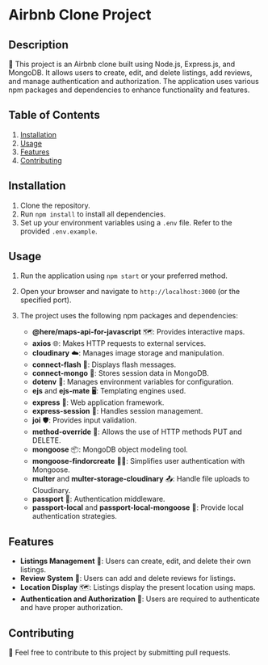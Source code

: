 
# Airbnb Clone Project

## Description
🏡 This project is an Airbnb clone built using Node.js, Express.js, and MongoDB. It allows users to create, edit, and delete listings, add reviews, and manage authentication and authorization. The application uses various npm packages and dependencies to enhance functionality and features.

## Table of Contents
1. [Installation](#installation)
2. [Usage](#usage)
3. [Features](#features)
4. [Contributing](#contributing)

## Installation
1. Clone the repository.
2. Run `npm install` to install all dependencies.
3. Set up your environment variables using a `.env` file. Refer to the provided `.env.example`.

## Usage
1. Run the application using `npm start` or your preferred method.
2. Open your browser and navigate to `http://localhost:3000` (or the specified port).
3. The project uses the following npm packages and dependencies:

   - **@here/maps-api-for-javascript** 🗺️: Provides interactive maps.
   - **axios** 🌐: Makes HTTP requests to external services.
   - **cloudinary** ☁️: Manages image storage and manipulation.
   - **connect-flash** 💬: Displays flash messages.
   - **connect-mongo** 🍃: Stores session data in MongoDB.
   - **dotenv** 🧅: Manages environment variables for configuration.
   - **ejs** and **ejs-mate** 🖥️: Templating engines used.
   - **express** 🚀: Web application framework.
   - **express-session** 🍪: Handles session management.
   - **joi** 🛡️: Provides input validation.
   - **method-override** 🔄: Allows the use of HTTP methods PUT and DELETE.
   - **mongoose** 📦: MongoDB object modeling tool.
   - **mongoose-findorcreate** 🧑‍💻: Simplifies user authentication with Mongoose.
   - **multer** and **multer-storage-cloudinary** 📤: Handle file uploads to Cloudinary.
   - **passport** 🛂: Authentication middleware.
   - **passport-local** and **passport-local-mongoose** 🔐: Provide local authentication strategies.


## Features
- **Listings Management** 🏡: Users can create, edit, and delete their own listings.
- **Review System** 🌟: Users can add and delete reviews for listings.
- **Location Display** 🗺️: Listings display the present location using maps.
- **Authentication and Authorization** 🔐: Users are required to authenticate and have proper authorization.
  
## Contributing
🤝 Feel free to contribute to this project by submitting pull requests.

